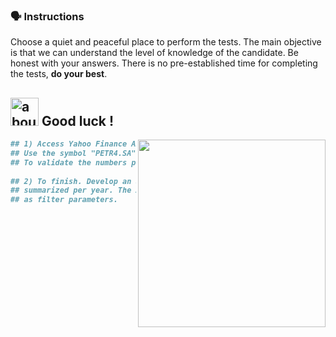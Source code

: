 ### :speaking_head: Instructions

<p align="left"> 
  Choose a quiet and peaceful place to perform the tests. The main objective is that we can understand the level of knowledge of the candidate. Be honest with your answers. There is no pre-established time for completing the tests, <strong>do your best</strong>.<br>
</p>
<b>

## <img width="45" alt="about" src="https://raw.github.com/elizarov/elizarov/master/about.png"> Good luck !

<img align="right" width="300" src="https://i2.wp.com/allhtaccess.info/wp-content/uploads/2018/03/programming.gif?fit=1281%2C716&ssl=1" />

```python
## 1) Access Yahoo Finance APIs! load the data into a Mysql database. 
## Use the symbol "PETR4.SA" as a filter and identify the dividends.
## To validate the numbers presented use the link https://www.investidorpetrobras.com.br/acoes-dividendos-e-dividas/dividendos-e-jcp/
  
## 2) To finish. Develop an api whose return is the amount of dividends 
## summarized per year. The API must receive the symbol and the year 
## as filter parameters.
    
```
 